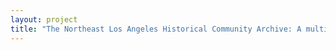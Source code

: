 ```yaml
--- 
layout: project 
title: "The Northeast Los Angeles Historical Community Archive: A multi-perspectival and multimedia repository of daily life, political activism, and cultural expression within a significant twentieth century American urban community during an era of rapid demographic and social change." 
---
```



